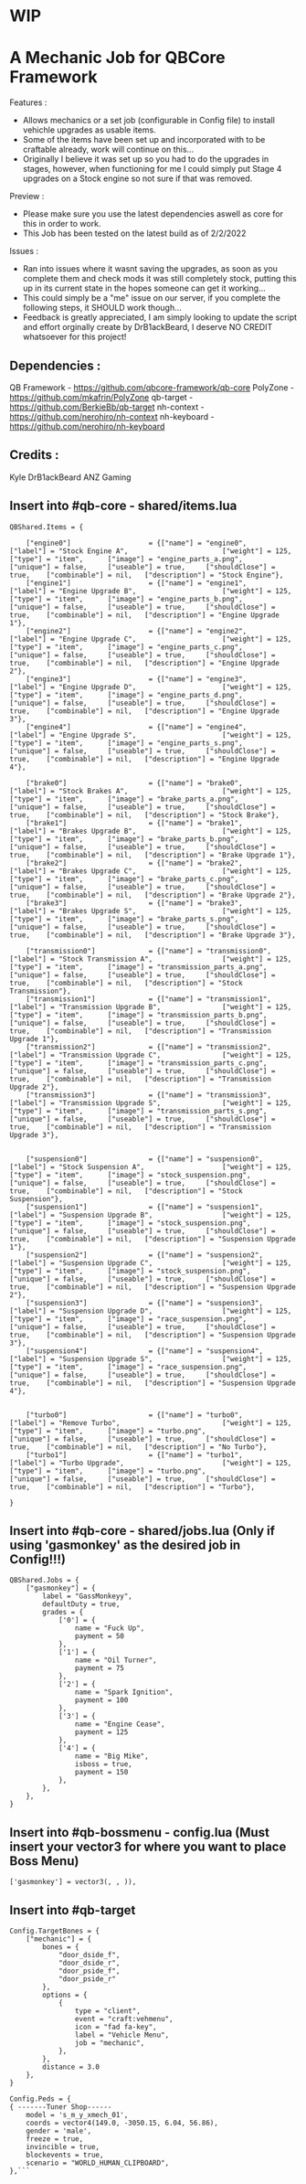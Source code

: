 # WIP

# A Mechanic Job for QBCore Framework
Features :
- Allows mechanics or a set job (configurable in Config file) to install vehichle upgrades as usable items. 
- Some of the items have been set up and incorporated with to be craftable already, work will continue on this...
- Originally I believe it was set up so you had to do the upgrades in stages, however, when functioning for me I could simply put Stage 4 upgrades on a Stock engine so not sure if that was removed.

Preview : 
- Please make sure you use the latest dependencies aswell as core for this in order to work.
- This Job has been tested on the latest build as of 2/2/2022

Issues :
- Ran into issues where it wasnt saving the upgrades, as soon as you complete them and check mods it was still completely stock, putting this up in its current state in the hopes someone can get it working...
- This could simply be a "me" issue on our server, if you complete the following steps, it SHOULD work though... 
- Feedback is greatly appreciated, I am simply looking to update the script and effort orginally create by DrB1ackBeard, I deserve NO CREDIT whatsoever for this project!

## Dependencies :
QB Framework - https://github.com/qbcore-framework/qb-core
PolyZone - https://github.com/mkafrin/PolyZone
qb-target - https://github.com/BerkieBb/qb-target
nh-context - https://github.com/nerohiro/nh-context
nh-keyboard - https://github.com/nerohiro/nh-keyboard

## Credits : 
Kyle
DrB1ackBeard
ANZ Gaming

## Insert into #qb-core - shared/items.lua
```
QBShared.Items = {

	["engine0"] 		 	 	  = {["name"] = "engine0", 							["label"] = "Stock Engine A", 						["weight"] = 125, 		["type"] = "item", 		["image"] = "engine_parts_a.png", 						["unique"] = false, 	["useable"] = true, 	["shouldClose"] = true,    ["combinable"] = nil,   ["description"] = "Stock Engine"},
	["engine1"] 		 	 	  = {["name"] = "engine1", 							["label"] = "Engine Upgrade B", 					["weight"] = 125, 		["type"] = "item", 		["image"] = "engine_parts_b.png", 						["unique"] = false, 	["useable"] = true, 	["shouldClose"] = true,    ["combinable"] = nil,   ["description"] = "Engine Upgrade 1"},
	["engine2"] 		 	 	  = {["name"] = "engine2", 							["label"] = "Engine Upgrade C", 					["weight"] = 125, 		["type"] = "item", 		["image"] = "engine_parts_c.png", 						["unique"] = false, 	["useable"] = true, 	["shouldClose"] = true,    ["combinable"] = nil,   ["description"] = "Engine Upgrade 2"},
	["engine3"] 		 	 	  = {["name"] = "engine3", 							["label"] = "Engine Upgrade D", 					["weight"] = 125, 		["type"] = "item", 		["image"] = "engine_parts_d.png", 						["unique"] = false, 	["useable"] = true, 	["shouldClose"] = true,    ["combinable"] = nil,   ["description"] = "Engine Upgrade 3"},
	["engine4"] 		 	 	  = {["name"] = "engine4", 							["label"] = "Engine Upgrade S", 					["weight"] = 125, 		["type"] = "item", 		["image"] = "engine_parts_s.png", 						["unique"] = false, 	["useable"] = true, 	["shouldClose"] = true,    ["combinable"] = nil,   ["description"] = "Engine Upgrade 4"},

	["brake0"] 		 	 		  = {["name"] = "brake0", 							["label"] = "Stock Brakes A", 						["weight"] = 125, 		["type"] = "item", 		["image"] = "brake_parts_a.png", 						["unique"] = false, 	["useable"] = true, 	["shouldClose"] = true,    ["combinable"] = nil,   ["description"] = "Stock Brake"},
	["brake1"] 		 	 	      = {["name"] = "brake1", 							["label"] = "Brakes Upgrade B", 					["weight"] = 125, 		["type"] = "item", 		["image"] = "brake_parts_b.png", 						["unique"] = false, 	["useable"] = true, 	["shouldClose"] = true,    ["combinable"] = nil,   ["description"] = "Brake Upgrade 1"},
	["brake2"] 		 	 		  = {["name"] = "brake2", 							["label"] = "Brakes Upgrade C", 					["weight"] = 125, 		["type"] = "item", 		["image"] = "brake_parts_c.png", 						["unique"] = false, 	["useable"] = true, 	["shouldClose"] = true,    ["combinable"] = nil,   ["description"] = "Brake Upgrade 2"},
	["brake3"] 		 	 		  = {["name"] = "brake3", 							["label"] = "Brakes Upgrade S", 					["weight"] = 125, 		["type"] = "item", 		["image"] = "brake_parts_s.png", 						["unique"] = false, 	["useable"] = true, 	["shouldClose"] = true,    ["combinable"] = nil,   ["description"] = "Brake Upgrade 3"},

	["transmission0"] 		 	  = {["name"] = "transmission0", 					["label"] = "Stock Transmission A", 				["weight"] = 125, 		["type"] = "item", 		["image"] = "transmission_parts_a.png", 						["unique"] = false, 	["useable"] = true, 	["shouldClose"] = true,    ["combinable"] = nil,   ["description"] = "Stock Transmission"},
	["transmission1"] 		 	  = {["name"] = "transmission1", 					["label"] = "Transmission Upgrade B", 				["weight"] = 125, 		["type"] = "item", 		["image"] = "transmission_parts_b.png", 						["unique"] = false, 	["useable"] = true, 	["shouldClose"] = true,    ["combinable"] = nil,   ["description"] = "Transmission Upgrade 1"},
	["transmission2"] 		 	  = {["name"] = "transmission2", 					["label"] = "Transmission Upgrade C", 				["weight"] = 125, 		["type"] = "item", 		["image"] = "transmission_parts_c.png", 						["unique"] = false, 	["useable"] = true, 	["shouldClose"] = true,    ["combinable"] = nil,   ["description"] = "Transmission Upgrade 2"},
	["transmission3"] 		 	  = {["name"] = "transmission3", 					["label"] = "Transmission Upgrade S", 				["weight"] = 125, 		["type"] = "item", 		["image"] = "transmission_parts_s.png", 						["unique"] = false, 	["useable"] = true, 	["shouldClose"] = true,    ["combinable"] = nil,   ["description"] = "Transmission Upgrade 3"},

	
	["suspension0"] 		 	  = {["name"] = "suspension0", 						["label"] = "Stock Suspension A", 					["weight"] = 125, 		["type"] = "item", 		["image"] = "stock_suspension.png", 						["unique"] = false, 	["useable"] = true, 	["shouldClose"] = true,    ["combinable"] = nil,   ["description"] = "Stock Suspension"},
	["suspension1"] 		 	  = {["name"] = "suspension1", 						["label"] = "Suspension Upgrade B", 				["weight"] = 125, 		["type"] = "item", 		["image"] = "stock_suspension.png", 						["unique"] = false, 	["useable"] = true, 	["shouldClose"] = true,    ["combinable"] = nil,   ["description"] = "Suspension Upgrade 1"},
	["suspension2"] 		 	  = {["name"] = "suspension2", 						["label"] = "Suspension Upgrade C", 				["weight"] = 125, 		["type"] = "item", 		["image"] = "stock_suspension.png", 						["unique"] = false, 	["useable"] = true, 	["shouldClose"] = true,    ["combinable"] = nil,   ["description"] = "Suspension Upgrade 2"},
	["suspension3"] 		 	  = {["name"] = "suspension3", 						["label"] = "Suspension Upgrade D", 				["weight"] = 125, 		["type"] = "item", 		["image"] = "race_suspension.png", 						["unique"] = false, 	["useable"] = true, 	["shouldClose"] = true,    ["combinable"] = nil,   ["description"] = "Suspension Upgrade 3"},
	["suspension4"] 		 	  = {["name"] = "suspension4", 						["label"] = "Suspension Upgrade S", 				["weight"] = 125, 		["type"] = "item", 		["image"] = "race_suspension.png", 						["unique"] = false, 	["useable"] = true, 	["shouldClose"] = true,    ["combinable"] = nil,   ["description"] = "Suspension Upgrade 4"},


	["turbo0"] 		 	 		  = {["name"] = "turbo0", 							["label"] = "Remove Turbo", 						["weight"] = 125, 		["type"] = "item", 		["image"] = "turbo.png", 						["unique"] = false, 	["useable"] = true, 	["shouldClose"] = true,    ["combinable"] = nil,   ["description"] = "No Turbo"},
	["turbo1"] 		 	 		  = {["name"] = "turbo1", 							["label"] = "Turbo Upgrade", 						["weight"] = 125, 		["type"] = "item", 		["image"] = "turbo.png", 						["unique"] = false, 	["useable"] = true, 	["shouldClose"] = true,    ["combinable"] = nil,   ["description"] = "Turbo"},

}
```
## Insert into #qb-core - shared/jobs.lua (Only if using 'gasmonkey' as the desired job in Config!!!)
```
QBShared.Jobs = {
    ["gasmonkey"] = {
		label = "GassMonkeyy",
		defaultDuty = true,
		grades = {
            ['0'] = {
                name = "Fuck Up",
                payment = 50
            },
			['1'] = {
                name = "Oil Turner",
                payment = 75
            },
			['2'] = {
                name = "Spark Ignition",
                payment = 100
            },
			['3'] = {
                name = "Engine Cease",
                payment = 125
            },
			['4'] = {
                name = "Big Mike",
				isboss = true,
                payment = 150
            },
        },
	},
}		
```
## Insert into #qb-bossmenu - config.lua (Must insert your vector3 for where you want to place Boss Menu)
```
['gasmonkey'] = vector3(, , )),
```
## Insert into #qb-target
```
Config.TargetBones = {
	["mechanic"] = {
        bones = {
            "door_dside_f",
            "door_dside_r",
            "door_pside_f",
            "door_pside_r"
        },
        options = {
            {
                type = "client",
                event = "craft:vehmenu",
                icon = "fad fa-key",
                label = "Vehicle Menu",
                job = "mechanic",
            },
        },
        distance = 3.0
    },
}
```

```
Config.Peds = {
{ -------Tuner Shop------
	model = 's_m_y_xmech_01',
	coords = vector4(149.0, -3050.15, 6.04, 56.86),
	gender = 'male',
	freeze = true,
	invincible = true,
	blockevents = true,
    scenario = "WORLD_HUMAN_CLIPBOARD",
},```

